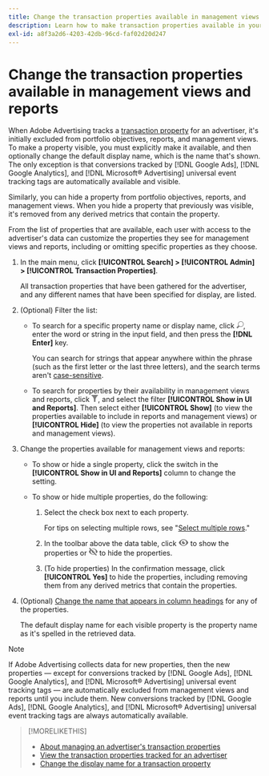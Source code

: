 ```yaml
---
title: Change the transaction properties available in management views and reports
description: Learn how to make transaction properties available in your management views and reports.
exl-id: a8f3a2d6-4203-42db-96cd-faf02d20d247
---
```

# Change the transaction properties available in management views and reports

When Adobe Advertising tracks a [transaction property](/help/search-social-commerce/glossary.md#s-t) for an advertiser, it's initially excluded from portfolio objectives, reports, and management views. To make a property visible, you must explicitly make it available, and then optionally change the default
display name, which is the name that's shown. The only exception is that conversions tracked by [!DNL Google Ads], [!DNL Google Analytics], and [!DNL Microsoft® Advertising] universal event tracking tags are automatically available and visible.

Similarly, you can hide a property from portfolio objectives, reports, and management views. When you hide a property that previously was visible, it's removed from any derived metrics that contain the property.

From the list of properties that are available, each user with access to the advertiser's data can customize the properties they see for management views and reports, including or omitting specific properties as they choose.

1. In the main menu, click **[!UICONTROL Search] > [!UICONTROL Admin] > [!UICONTROL Transaction Properties]**.

   All transaction properties that have been gathered for the advertiser, and any different names that have been specified for display, are listed.

1. (Optional) Filter the list:

   * To search for a specific property name or display name, click ![Search](/help/search-social-commerce/assets/search.png "Search"), enter the word or string in the input field, and then press the **[!DNL Enter]** key.
   
     You can search for strings that appear anywhere within the phrase (such as the first letter or the last three letters), and the search terms aren't [case-sensitive](/help/search-social-commerce/glossary.md#c-d).
     
   * To search for properties by their availability in management views and reports, click ![Filter](/help/search-social-commerce/assets/filter.png "Filter"), and select the filter **[!UICONTROL Show in UI and Reports]**. Then select either **[!UICONTROL Show]** (to view the properties available to include in reports and management views) or **[!UICONTROL Hide]** (to view the properties not available in reports and management views).

1. Change the properties available for management views and reports:

   * To show or hide a single property, click the switch in the **[!UICONTROL Show in UI and Reports]** column to change the setting.
   
   * To show or hide multiple properties, do the following:
   
     1. Select the check box next to each property.
     
        For tips on selecting multiple rows, see "[Select multiple rows](/help/search-social-commerce/common-tasks/navigation-editing-selection/multiple-rows-select.md)."

     1. In the toolbar above the data table, click ![Show](/help/search-social-commerce/assets/show.png "Show") to show the properties or ![Hide](/help/search-social-commerce/assets/hide.png "Hide") to hide the properties.
     
     1. (To hide properties) In the confirmation message, click **[!UICONTROL Yes]** to hide the properties, including removing them from any derived metrics that contain the properties.

1. (Optional) [Change the name that appears in column headings](transaction-property-edit-display-name.md) for any of the properties.

   The default display name for each visible property is the property name as it's spelled in the retrieved data.

>[!NOTE]
>
>If Adobe Advertising collects data for new properties, then the new properties &mdash; except for conversions tracked by [!DNL Google Ads], [!DNL Google Analytics], and [!DNL Microsoft® Advertising] universal event tracking tags &mdash; are automatically excluded from management views and reports until you include them. New conversions tracked by [!DNL Google Ads], [!DNL Google Analytics], and [!DNL Microsoft® Advertising] universal event tracking tags are always automatically available.

>[!MORELIKETHIS]
>
>* [About managing an advertiser's transaction properties](transaction-property-about.md)
>* [View the transaction properties tracked for an advertiser](transaction-property-view-tracked.md)
>* [Change the display name for a transaction property](transaction-property-edit-display-name.md)
